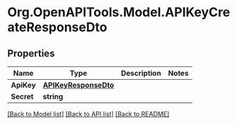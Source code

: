 # Org.OpenAPITools.Model.APIKeyCreateResponseDto

## Properties

Name | Type | Description | Notes
------------ | ------------- | ------------- | -------------
**ApiKey** | [**APIKeyResponseDto**](APIKeyResponseDto.md) |  | 
**Secret** | **string** |  | 

[[Back to Model list]](../../README.md#documentation-for-models) [[Back to API list]](../../README.md#documentation-for-api-endpoints) [[Back to README]](../../README.md)

